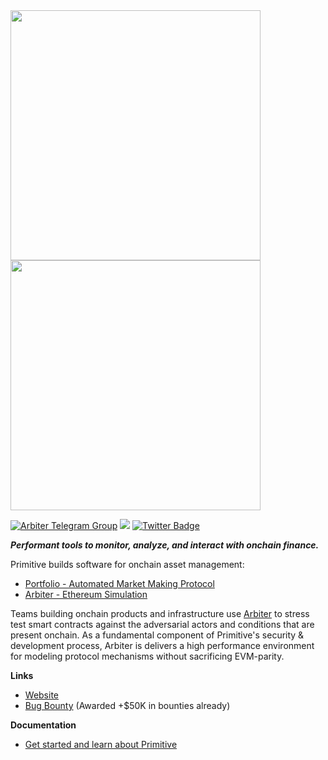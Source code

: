 <img src="https://user-images.githubusercontent.com/38409137/214508378-0c496fdd-4ce4-4423-a059-8b0d28d563f9.png#gh-light-mode-only" width="400">
<img src="https://user-images.githubusercontent.com/38409137/214508202-218ec073-fee6-47c7-acb7-075e02991637.png#gh-dark-mode-only" width="400">

[![Arbiter Telegram Group](https://img.shields.io/endpoint?color=neon&style=flat-square&url=https%3A%2F%2Ftg.sumanjay.workers.dev%2Farbiter_rs)](https://t.me/arbiter_rs)
 [![](https://dcbadge.vercel.app/api/server/primitive?style=flat)](https://discord.gg/primitive) [![Twitter Badge](https://badgen.net/badge/icon/twitter?icon=twitter&label)](https://twitter.com/primitivefi)

***Performant tools to monitor, analyze, and interact with onchain finance.***

 Primitive builds software for onchain asset management:
- [Portfolio - Automated Market Making Protocol](https://github.com/primitivefinance/portfolio)
- [Arbiter   - Ethereum Simulation](https://github.com/primitivefinance/arbiter)

 Teams building onchain products and infrastructure use [Arbiter](https://github.com/primitivefinance/arbiter) to stress test smart contracts against the adversarial actors and conditions that are present onchain. As a fundamental component of Primitive's security & development process, Arbiter is delivers a high performance environment for modeling protocol mechanisms without sacrificing EVM-parity.
 
**Links**
 - [Website](https://primitive.xyz)
 - [Bug Bounty](https://immunefi.com/bounty/primitive/) (Awarded +$50K in bounties already)


**Documentation**
- [Get started and learn about Primitive](https://docs.primitive.xyz/)

